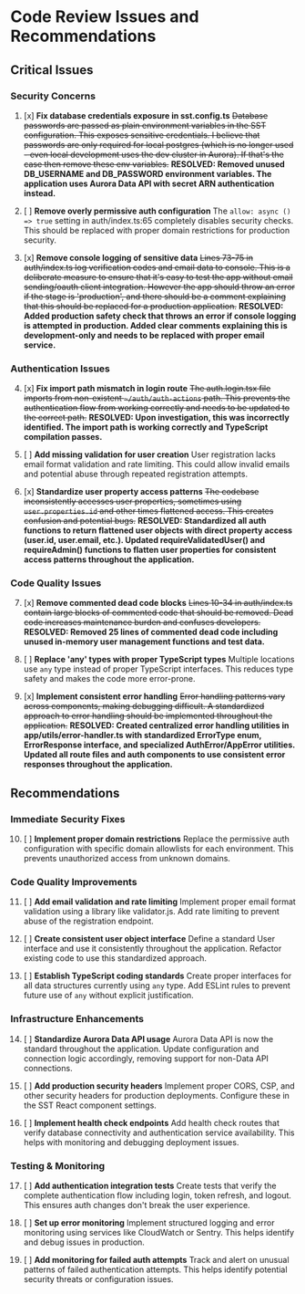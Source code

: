 # Code Review Issues and Recommendations

## Critical Issues

### Security Concerns

1. [x] **Fix database credentials exposure in sst.config.ts**
   ~~Database passwords are passed as plain environment variables in the SST configuration. This exposes sensitive credentials. I believe that passwords are only required for local postgres (which is no longer used - even local development uses the dev cluster in Aurora). If that's the case then remove these env variables.~~ **RESOLVED: Removed unused DB_USERNAME and DB_PASSWORD environment variables. The application uses Aurora Data API with secret ARN authentication instead.**

2. [ ] **Remove overly permissive auth configuration**
   The `allow: async () => true` setting in auth/index.ts:65 completely disables security checks. This should be replaced with proper domain restrictions for production security.

3. [x] **Remove console logging of sensitive data**
   ~~Lines 73-75 in auth/index.ts log verification codes and email data to console. This is a deliberate measure to ensure that it's easy to test the app without email sending/oauth client integration. However the app should throw an error if the stage is 'production', and there should be a comment explaining that this should be replaced for a production application.~~ **RESOLVED: Added production safety check that throws an error if console logging is attempted in production. Added clear comments explaining this is development-only and needs to be replaced with proper email service.**

### Authentication Issues

4. [x] **Fix import path mismatch in login route** 
   ~~The auth.login.tsx file imports from non-existent `~/auth/auth-actions` path. This prevents the authentication flow from working correctly and needs to be updated to the correct path.~~ **RESOLVED: Upon investigation, this was incorrectly identified. The import path is working correctly and TypeScript compilation passes.**

5. [ ] **Add missing validation for user creation**
   User registration lacks email format validation and rate limiting. This could allow invalid emails and potential abuse through repeated registration attempts.

6. [x] **Standardize user property access patterns**
   ~~The codebase inconsistently accesses user properties, sometimes using `user.properties.id` and other times flattened access. This creates confusion and potential bugs.~~ **RESOLVED: Standardized all auth functions to return flattened user objects with direct property access (user.id, user.email, etc.). Updated requireValidatedUser() and requireAdmin() functions to flatten user properties for consistent access patterns throughout the application.**

### Code Quality Issues

7. [x] **Remove commented dead code blocks**
   ~~Lines 10-34 in auth/index.ts contain large blocks of commented code that should be removed. Dead code increases maintenance burden and confuses developers.~~ **RESOLVED: Removed 25 lines of commented dead code including unused in-memory user management functions and test data.**

8. [ ] **Replace 'any' types with proper TypeScript types**
   Multiple locations use `any` type instead of proper TypeScript interfaces. This reduces type safety and makes the code more error-prone.

9. [x] **Implement consistent error handling**
   ~~Error handling patterns vary across components, making debugging difficult. A standardized approach to error handling should be implemented throughout the application.~~ **RESOLVED: Created centralized error handling utilities in app/utils/error-handler.ts with standardized ErrorType enum, ErrorResponse interface, and specialized AuthError/AppError utilities. Updated all route files and auth components to use consistent error responses throughout the application.**

## Recommendations

### Immediate Security Fixes

10. [ ] **Implement proper domain restrictions**
    Replace the permissive auth configuration with specific domain allowlists for each environment. This prevents unauthorized access from unknown domains.

### Code Quality Improvements

11. [ ] **Add email validation and rate limiting**
    Implement proper email format validation using a library like validator.js. Add rate limiting to prevent abuse of the registration endpoint.

12. [ ] **Create consistent user object interface**
    Define a standard User interface and use it consistently throughout the application. Refactor existing code to use this standardized approach.

13. [ ] **Establish TypeScript coding standards**
    Create proper interfaces for all data structures currently using `any` type. Add ESLint rules to prevent future use of `any` without explicit justification.

### Infrastructure Enhancements

14. [ ] **Standardize Aurora Data API usage**
    Aurora Data API is now the standard throughout the application. Update configuration and connection logic accordingly, removing support for non-Data API connections.

15. [ ] **Add production security headers**
    Implement proper CORS, CSP, and other security headers for production deployments. Configure these in the SST React component settings.

16. [ ] **Implement health check endpoints**
    Add health check routes that verify database connectivity and authentication service availability. This helps with monitoring and debugging deployment issues.

### Testing & Monitoring

17. [ ] **Add authentication integration tests**
    Create tests that verify the complete authentication flow including login, token refresh, and logout. This ensures auth changes don't break the user experience.

18. [ ] **Set up error monitoring**
    Implement structured logging and error monitoring using services like CloudWatch or Sentry. This helps identify and debug issues in production.

19. [ ] **Add monitoring for failed auth attempts**
    Track and alert on unusual patterns of failed authentication attempts. This helps identify potential security threats or configuration issues.